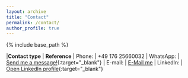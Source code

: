 ```yaml
---
layout: archive
title: "Contact"
permalink: /contact/
author_profile: true
---
```


{% include base_path %}


|**Contact type** | **Reference**
| Phone: | +49 176 25660032
| WhatsApp: | [Send me a message!](https://wa.me/4917625660032){:target="_blank"}
| E-mail: | [E-Mail me](mailto:career@schulz-artur.de)
| LinkedIn: | [Open LinkedIn profile](https://www.linkedin.com/in/artur-schulz-473817b8/ "Artur's linkedin profile"){:target="_blank"}
